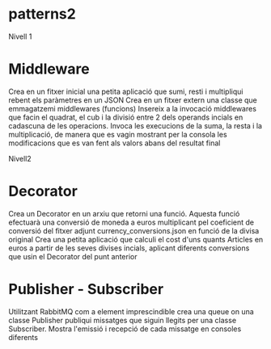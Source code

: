 # patterns2

Nivell 1

# Middleware
Crea en un fitxer inicial una petita aplicació que sumi, resti i multipliqui rebent els paràmetres en un JSON
Crea en un fitxer extern una classe que emmagatzemi middlewares (funcions)
Insereix a la invocació middlewares que facin el quadrat, el cub i la divisió entre 2 dels operands incials en cadascuna de les operacions. 
Invoca les execucions de la suma, la resta i la multiplicació, 
de manera que es vagin mostrant per la consola les modificacions que es van fent als valors abans del resultat final

Nivell2

# Decorator
Crea un Decorator en un arxiu que retorni una funció. Aquesta funció efectuarà una conversió de moneda a euros multiplicant pel coeficient de conversió del fitxer adjunt currency_conversions.json en funció de la divisa original
Crea una petita aplicació que calculi el cost d'uns quants Articles en euros a partir de les seves divises incials, 
aplicant diferents conversions que usin el Decorator del punt anterior

# Publisher - Subscriber
Utilitzant RabbitMQ com a element imprescindible crea una queue on una classe Publisher publiqui missatges 
que siguin llegits per una classe Subscriber. Mostra l'emissió i recepció de cada missatge en consoles diferents
